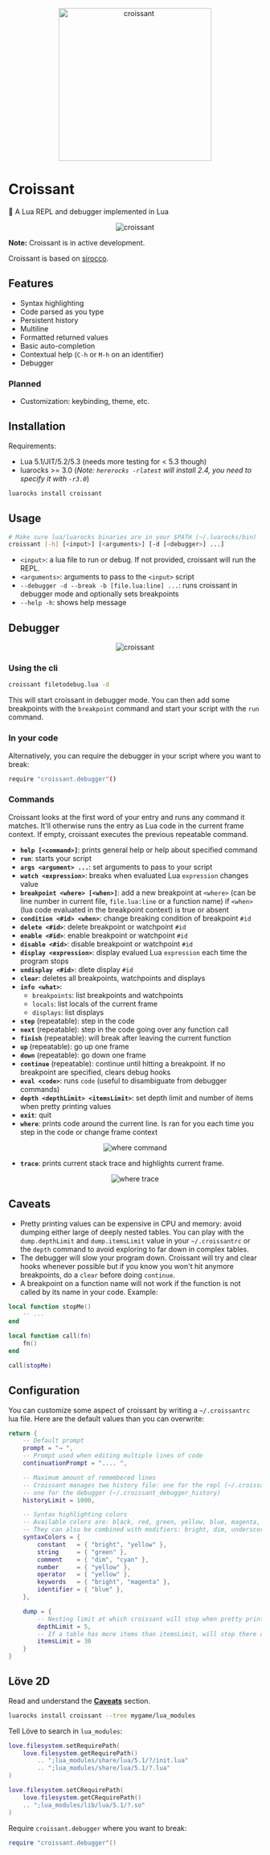 <p align="center">
    <img src="https://github.com/giann/croissant/raw/master/assets/logo.png" alt="croissant" width="304" height="304">
</p>

# Croissant
🥐 A Lua REPL and debugger implemented in Lua

<p align="center">
    <img src="https://github.com/giann/croissant/raw/master/assets/repl.gif" alt="croissant">
</p>

**Note:** Croissant is in active development.

Croissant is based on [sirocco](https://github.com/giann/sirocco).

## Features

- Syntax highlighting
- Code parsed as you type
- Persistent history
- Multiline
- Formatted returned values
- Basic auto-completion
- Contextual help (`C-h` or `M-h` on an identifier)
- Debugger

### Planned

- Customization: keybinding, theme, etc.

## Installation

Requirements:
- Lua 5.1/JIT/5.2/5.3 (needs more testing for < 5.3 though)
- luarocks >= 3.0 (_Note: `hererocks -rlatest` will install 2.4, you need to specify it with `-r3.0`_)

```bash
luarocks install croissant
```

## Usage

```bash
# Make sure lua/luarocks binaries are in your $PATH (~/.luarocks/bin)
croissant [-h] [<input>] [<arguments>] [-d [<debugger>] ...]
```

- `<input>`: a lua file to run or debug. If not provided, croissant will run the REPL.
- `<arguments>`: arguments to pass to the `<input>` script
- `--debugger -d --break -b [file.lua:line] ...`: runs croissant in debugger mode and optionally sets breakpoints
- `--help -h`: shows help message

## Debugger

<p align="center">
    <img src="https://github.com/giann/croissant/raw/master/assets/debugger.gif" alt="croissant">
</p>

### Using the cli

```bash
croissant filetodebug.lua -d
```

This will start croissant in debugger mode. You can then add some breakpoints with the `breakpoint` command and start your script with the `run` command.

### In your code

Alternatively, you can require the debugger in your script where you want to break:

```bash
require "croissant.debugger"()
```

### Commands

Croissant looks at the first word of your entry and runs any command it matches. It'll otherwise runs the entry as Lua code in the current frame context. If empty, croissant executes the previous repeatable command.

- **`help [<command>]`**: prints general help or help about specified command
- **`run`**: starts your script
- **`args <argument> ...`**: set arguments to pass to your script
- **`watch <expression>`**: breaks when evaluated Lua `expression` changes value
- **`breakpoint <where> [<when>]`**: add a new breakpoint at `<where>` (can be line number in current file, `file.lua:line` or a function name) if `<when>` (lua code evaluated in the breakpoint context) is true or absent
- **`condition <#id> <when>`**: change breaking condition of breakpoint `#id`
- **`delete <#id>`**: delete breakpoint or watchpoint `#id`
- **`enable <#id>`**: enable breakpoint or watchpoint `#id`
- **`disable <#id>`**: disable breakpoint or watchpoint `#id`
- **`display <expression>`**: display evalued Lua `expression` each time the program stops
- **`undisplay <#id>`**: dlete display `#id`
- **`clear`**: deletes all breakpoints, watchpoints and displays
- **`info <what>`**:
    + `breakpoints`: list breakpoints and watchpoints
    + `locals`: list locals of the current frame
    + `displays`: list displays
- **`step`** (repeatable): step in the code
- **`next`** (repeatable): step in the code going over any function call
- **`finish`** (repeatable): will break after leaving the current function
- **`up`** (repeatable): go up one frame
- **`down`** (repeatable): go down one frame
- **`continue`** (repeatable): continue until hitting a breakpoint. If no breakpoint are specified, clears debug hooks
- **`eval <code>`**: runs `code` (useful to disambiguate from debugger commands)
- **`depth <depthLimit> <itemsLimit>`**: set depth limit and number of items when pretty printing values
- **`exit`**: quit
- **`where`**: prints code around the current line. Is ran for you each time you step in the code or change frame context

<p align="center">
    <img src="https://github.com/giann/croissant/raw/master/assets/debugger-where.png" alt="where command">
</p>

- **`trace`**: prints current stack trace and highlights current frame.

<p align="center">
    <img src="https://github.com/giann/croissant/raw/master/assets/debugger-trace.png" alt="where trace">
</p>

## Caveats

- Pretty printing values can be expensive in CPU and memory: avoid dumping either large of deeply nested tables. You can play with the `dump.depthLimit` and `dump.itemsLimit` value in your `~/.croissantrc` or the `depth` command to avoid exploring to far down in complex tables.
- The debugger will slow your program down. Croissant will try and clear hooks whenever possible but if you know you won't hit anymore breakpoints, do a `clear` before doing `continue`.
- A breakpoint on a function name will not work if the function is not called by its name in your code. Example:

```lua
local function stopMe()
    -- ...
end

local function call(fn)
    fn()
end

call(stopMe)
```

## Configuration

You can customize some aspect of croissant by writing a `~/.croissantrc` lua file. Here are the default values than you can overwrite:

```lua
return {
    -- Default prompt
    prompt = "→ ",
    -- Prompt used when editing multiple lines of code
    continuationPrompt = ".... ",

    -- Maximum amount of remembered lines
    -- Croissant manages two history file: one for the repl (~/.croissant_history),
    -- one for the debugger (~/.croissant_debugger_history)
    historyLimit = 1000,

    -- Syntax highlighting colors
    -- Available colors are: black, red, green, yellow, blue, magenta, cyan, white.
    -- They can also be combined with modifiers: bright, dim, underscore, blink, reverse, hidden
    syntaxColors = {
        constant   = { "bright", "yellow" },
        string     = { "green" },
        comment    = { "dim", "cyan" },
        number     = { "yellow" },
        operator   = { "yellow" },
        keywords   = { "bright", "magenta" },
        identifier = { "blue" },
    },

    dump = {
        -- Nesting limit at which croissant will stop when pretty printing a table
        depthLimit = 5,
        -- If a table has more items than itemsLimit, will stop there and print ellipsis
        itemsLimit = 30
    }
}
```

## Löve 2D

Read and understand the [**Caveats**](#caveats) section.

```bash
luarocks install croissant --tree mygame/lua_modules
```

Tell Löve to search in `lua_modules`:

```lua
love.filesystem.setRequirePath(
    love.filesystem.getRequirePath()
        .. ";lua_modules/share/lua/5.1/?/init.lua"
        .. ";lua_modules/share/lua/5.1/?.lua"
)

love.filesystem.setCRequirePath(
    love.filesystem.getCRequirePath()
    .. ";lua_modules/lib/lua/5.1/?.so"
)
```

Require `croissant.debugger` where you want to break:

```lua
require "croissant.debugger"()
```
